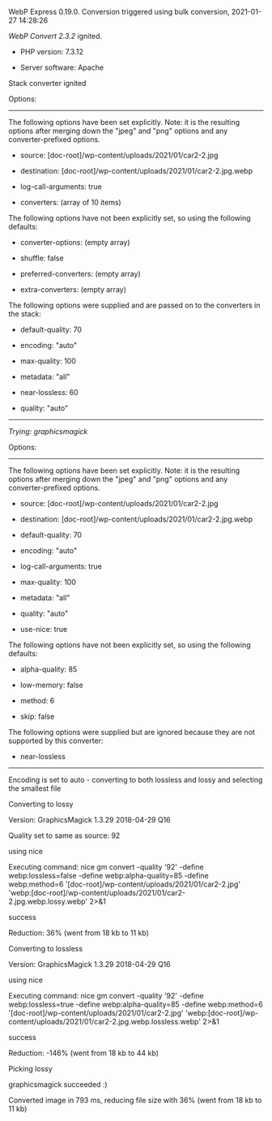 WebP Express 0.19.0. Conversion triggered using bulk conversion, 2021-01-27 14:28:26

*WebP Convert 2.3.2*  ignited.
- PHP version: 7.3.12
- Server software: Apache

Stack converter ignited

Options:
------------
The following options have been set explicitly. Note: it is the resulting options after merging down the "jpeg" and "png" options and any converter-prefixed options.
- source: [doc-root]/wp-content/uploads/2021/01/car2-2.jpg
- destination: [doc-root]/wp-content/uploads/2021/01/car2-2.jpg.webp
- log-call-arguments: true
- converters: (array of 10 items)

The following options have not been explicitly set, so using the following defaults:
- converter-options: (empty array)
- shuffle: false
- preferred-converters: (empty array)
- extra-converters: (empty array)

The following options were supplied and are passed on to the converters in the stack:
- default-quality: 70
- encoding: "auto"
- max-quality: 100
- metadata: "all"
- near-lossless: 60
- quality: "auto"
------------


*Trying: graphicsmagick* 

Options:
------------
The following options have been set explicitly. Note: it is the resulting options after merging down the "jpeg" and "png" options and any converter-prefixed options.
- source: [doc-root]/wp-content/uploads/2021/01/car2-2.jpg
- destination: [doc-root]/wp-content/uploads/2021/01/car2-2.jpg.webp
- default-quality: 70
- encoding: "auto"
- log-call-arguments: true
- max-quality: 100
- metadata: "all"
- quality: "auto"
- use-nice: true

The following options have not been explicitly set, so using the following defaults:
- alpha-quality: 85
- low-memory: false
- method: 6
- skip: false

The following options were supplied but are ignored because they are not supported by this converter:
- near-lossless
------------

Encoding is set to auto - converting to both lossless and lossy and selecting the smallest file

Converting to lossy
Version: GraphicsMagick 1.3.29 2018-04-29 Q16 
Quality set to same as source: 92
using nice
Executing command: nice gm convert -quality '92' -define webp:lossless=false -define webp:alpha-quality=85 -define webp:method=6 '[doc-root]/wp-content/uploads/2021/01/car2-2.jpg' 'webp:[doc-root]/wp-content/uploads/2021/01/car2-2.jpg.webp.lossy.webp' 2>&1
success
Reduction: 36% (went from 18 kb to 11 kb)

Converting to lossless
Version: GraphicsMagick 1.3.29 2018-04-29 Q16 
using nice
Executing command: nice gm convert -quality '92' -define webp:lossless=true -define webp:alpha-quality=85 -define webp:method=6 '[doc-root]/wp-content/uploads/2021/01/car2-2.jpg' 'webp:[doc-root]/wp-content/uploads/2021/01/car2-2.jpg.webp.lossless.webp' 2>&1
success
Reduction: -146% (went from 18 kb to 44 kb)

Picking lossy
graphicsmagick succeeded :)

Converted image in 793 ms, reducing file size with 36% (went from 18 kb to 11 kb)
